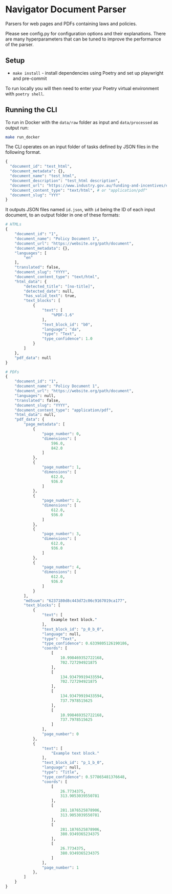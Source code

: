 # Navigator Document Parser

Parsers for web pages and PDFs containing laws and policies.

Please see config.py for configuration options and their explanations. There are many hyperparameters that can be tuned to improve the performance of the parser.
## Setup

- `make install` - install dependencies using Poetry and set up playwright and pre-commit

To run locally you will then need to enter your Poetry virtual environment with `poetry shell`.

## Running the CLI

To run in Docker with the `data/raw` folder as input and `data/processed` as output run:

``` bash
make run_docker
```

The CLI operates on an input folder of tasks defined by JSON files in the following format.

``` python
{
  "document_id": "test_html",
  "document_metadata": {},
  "document_name": "test_html",
  "document_description": "test_html description",
  "document_url": "https://www.industry.gov.au/funding-and-incentives/emissions-reduction-fund",
  "document_content_type": "text/html", # or "application/pdf"
  "document_slug": "YYY"
}
```

It outputs JSON files named `id.json`, with `id` being the ID of each input document, to an output folder in one of these formats:

``` python
# HTMLs
{
    "document_id": "1",
    "document_name": "Policy Document 1",
    "document_url": "https://website.org/path/document",
    "document_metadata": {}, 
    "languages": [
        "en"
    ],
    "translated": false,
    "document_slug": "YYYY",
    "document_content_type": "text/html",
    "html_data": {
        "detected_title": "[no-title]",
        "detected_date": null,
        "has_valid_text": true,
        "text_blocks": [
            {
                "text": [
                    "%PDF-1.6"
                ],
                "text_block_id": "b0",
                "language": "da",
                "type": "Text",
                "type_confidence": 1.0
            }
        ]
    },
    "pdf_data": null
}

# PDFs
{
    "document_id": "1",
    "document_name": "Policy Document 1",
    "document_url": "https://website.org/path/document",
    "languages": null,
    "translated": false,
    "document_slug": "YYYY",
    "document_content_type": "application/pdf",
    "html_data": null,
    "pdf_data": {
        "page_metadata": [
            {
                "page_number": 0,
                "dimensions": [
                    596.0,
                    842.0
                ]
            },
            {
                "page_number": 1,
                "dimensions": [
                    612.0,
                    936.0
                ]
            },
            {
                "page_number": 2,
                "dimensions": [
                    612.0,
                    936.0
                ]
            },
            {
                "page_number": 3,
                "dimensions": [
                    612.0,
                    936.0
                ]
            },
            {
                "page_number": 4,
                "dimensions": [
                    612.0,
                    936.0
                ]
            }
        ],
        "md5sum": "6237180d8c443d72c06c9167019ca177",
        "text_blocks": [
            {
                "text": [
                    Example text block."
                ],
                "text_block_id": "p_0_b_0",
                "language": null,
                "type": "Text",
                "type_confidence": 0.6339805126190186,
                "coords": [
                    [
                        10.998469352722168,
                        702.727294921875
                    ],
                    [
                        134.93479919433594,
                        702.727294921875
                    ],
                    [
                        134.93479919433594,
                        737.7978515625
                    ],
                    [
                        10.998469352722168,
                        737.7978515625
                    ]
                ],
                "page_number": 0
            },
            {
                "text": [
                    "Example text block."
                ],
                "text_block_id": "p_1_b_0",
                "language": null,
                "type": "Title",
                "type_confidence": 0.577865481376648,
                "coords": [
                    [
                        26.7734375,
                        313.9053039550781
                    ],
                    [
                        281.1876525878906,
                        313.9053039550781
                    ],
                    [
                        281.1876525878906,
                        380.9349365234375
                    ],
                    [
                        26.7734375,
                        380.9349365234375
                    ]
                ],
                "page_number": 1
            },
        ]
    }
}
```